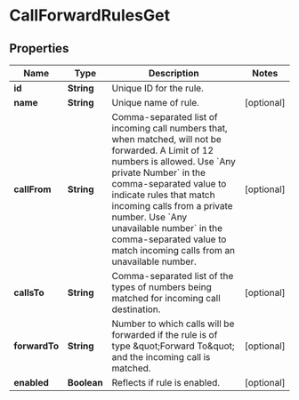 <!--  Copyright 2025 Cisco Systems Inc.

Permission is hereby granted, free of charge, to any person obtaining a copy
of this software and associated documentation files (the "Software"), to deal
in the Software without restriction, including without limitation the rights
to use, copy, modify, merge, publish, distribute, sublicense, and/or sell
copies of the Software, and to permit persons to whom the Software is
furnished to do so, subject to the following conditions:

The above copyright notice and this permission notice shall be included in
all copies or substantial portions of the Software.

THE SOFTWARE IS PROVIDED "AS IS", WITHOUT WARRANTY OF ANY KIND, EXPRESS OR
IMPLIED, INCLUDING BUT NOT LIMITED TO THE WARRANTIES OF MERCHANTABILITY,
FITNESS FOR A PARTICULAR PURPOSE AND NONINFRINGEMENT. IN NO EVENT SHALL THE
AUTHORS OR COPYRIGHT HOLDERS BE LIABLE FOR ANY CLAIM, DAMAGES OR OTHER
LIABILITY, WHETHER IN AN ACTION OF CONTRACT, TORT OR OTHERWISE, ARISING FROM,
OUT OF OR IN CONNECTION WITH THE SOFTWARE OR THE USE OR OTHER DEALINGS IN
THE SOFTWARE.-->


# CallForwardRulesGet


## Properties

| Name | Type | Description | Notes |
|------------ | ------------- | ------------- | -------------|
|**id** | **String** | Unique ID for the rule. |  |
|**name** | **String** | Unique name of rule. |  [optional] |
|**callFrom** | **String** | Comma-separated list of incoming call numbers that, when matched, will not be forwarded. A Limit of 12 numbers is allowed. Use &#x60;Any private Number&#x60; in the comma-separated value to indicate rules that match incoming calls from a private number. Use &#x60;Any unavailable number&#x60; in the comma-separated value to match incoming calls from an unavailable number. |  [optional] |
|**callsTo** | **String** | Comma-separated list of the types of numbers being matched for incoming call destination. |  [optional] |
|**forwardTo** | **String** | Number to which calls will be forwarded if the rule is of type \&quot;Forward To\&quot; and the incoming call is matched. |  [optional] |
|**enabled** | **Boolean** | Reflects if rule is enabled. |  [optional] |



